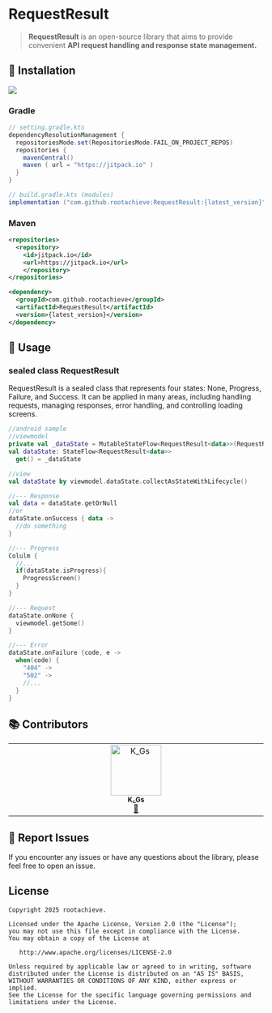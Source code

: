 # RequestResult
> **RequestResult** is an open-source library that aims to provide convenient **API request handling and response state management.**

## 📌 Installation
[![](https://jitpack.io/v/rootachieve/RequestResult.svg)](https://jitpack.io/#rootachieve/RequestResult)
### Gradle
```gradle
// setting.gradle.kts
dependencyResolutionManagement {
  repositoriesMode.set(RepositoriesMode.FAIL_ON_PROJECT_REPOS)
  repositories {
    mavenCentral()
    maven ( url = "https://jitpack.io" )
  }
}

// build.gradle.kts (modules)
implementation ("com.github.rootachieve:RequestResult:{latest_version}") 
```

### Maven
```XML
<repositories>
  <repository>
    <id>jitpack.io</id>
    <url>https://jitpack.io</url>
 	</repository>
</repositories>

<dependency>
  <groupId>com.github.rootachieve</groupId>
  <artifactId>RequestResult</artifactId>
  <version>{latest_version}</version>
</dependency>
```
## 🎨 Usage
### sealed class RequestResult
RequestResult is a sealed class that represents four states: None, Progress, Failure, and Success. It can be applied in many areas, including handling requests, managing responses, error handling, and controlling loading screens.

```kotlin
//android sample
//viewmodel
private val _dataState = MutableStateFlow<RequestResult<data>>(RequestResult.None)
val dataState: StateFlow<RequestResult<data>>
  get() = _dataState

//view
val dataState by viewmodel.dataState.collectAsStateWithLifecycle()
```
```kotlin
//--- Response
val data = dataState.getOrNull
//or
dataState.onSuccess { data ->
  //do something
}

//--- Progress
Colulm {
  //...
  if(dataState.isProgress){
    ProgressScreen()
  }
}

//--- Request
dataState.onNone {
  viewmodel.getSome()
}

//--- Error
dataState.onFailure {code, e ->
  when(code) {
    "404" ->
    "502" ->
    //...
  }
}

```

## 📚 Contributors

<!-- ALL-CONTRIBUTORS-LIST:START - Do not remove or modify this section -->
<!-- prettier-ignore-start -->
<!-- markdownlint-disable -->
<table>
  <tbody>
    <tr>
      <td align="center" valign="top" width="14.28%"><a href="https://github.com/rootachieve"><img src="https://avatars.githubusercontent.com/u/76468787?v=4?s=100" width="100px;" alt="K_Gs"/><br /><sub><b>K_Gs</b></sub></a><br /><a href="#projectManagement-rootachieve" title="Project Management">📆</a></td>
    </tr>
  </tbody>
</table>

<!-- markdownlint-restore -->
<!-- prettier-ignore-end -->

<!-- ALL-CONTRIBUTORS-LIST:END -->

## 📢 Report Issues
If you encounter any issues or have any questions about the library, please feel free to open an issue.

## License
```
Copyright 2025 rootachieve.

Licensed under the Apache License, Version 2.0 (the "License");
you may not use this file except in compliance with the License.
You may obtain a copy of the License at

   http://www.apache.org/licenses/LICENSE-2.0

Unless required by applicable law or agreed to in writing, software
distributed under the License is distributed on an "AS IS" BASIS,
WITHOUT WARRANTIES OR CONDITIONS OF ANY KIND, either express or implied.
See the License for the specific language governing permissions and
limitations under the License.
```
